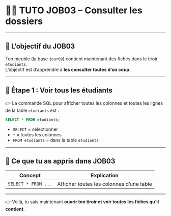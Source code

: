 # 🧑‍🏫 TUTO JOB03 – Consulter les dossiers

---

## 🎯 L’objectif du JOB03

Ton meuble (la base `jour09`) contient maintenant des fiches dans le tiroir `etudiants`.  
L’objectif est d’apprendre à **les consulter toutes d’un coup**.

---

## 🧩 Étape 1 : Voir tous les étudiants

👉 La commande SQL pour afficher toutes les colonnes et toutes les lignes de la table `etudiants` est :

```sql
SELECT * FROM etudiants;
```

- `SELECT` = sélectionner
- `*` = toutes les colonnes
- `FROM etudiants` = dans la table `etudiants`

---

## 🧠 Ce que tu as appris dans JOB03

| Concept             | Explication                              |
| ------------------- | ---------------------------------------- |
| `SELECT * FROM ...` | Afficher toutes les colonnes d’une table |

---

👉 Voilà, tu sais maintenant **ouvrir ton tiroir et voir toutes les fiches qu’il contient**.
